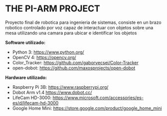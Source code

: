 # THE PI-ARM PROJECT

Proyecto final de robotica para ingenieria de sistemas, consiste en un brazo robotico controlado por voz capaz de interactuar con objetos sobre una mesa utilizando una camara para ubicar e identificar los objetos

**Software utilizado:** 
  - Python 3: https://www.python.org/ 
  - OpenCV 4: https://opencv.org/ 
  - Color_Tracker: https://github.com/gaborvecsei/Color-Tracker  
  - open-dobot: https://github.com/maxosprojects/open-dobot
  
**Hardware utilizado:** 
  - Raspberry Pi 3B: https://www.raspberrypi.org/ 
  - Dobot Arm v1.4 https://www.dobot.cc/ 
  - LifeCam HD-3000: https://www.microsoft.com/accessories/es-es/d/lifecam-hd-3000 
  - Google Home Mini: https://store.google.com/product/google_home_mini
